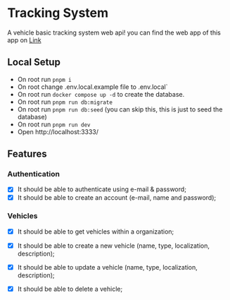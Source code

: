 # Tracking System

A vehicle basic tracking system web api! you can find the web app of this app on [Link](https://github.com/LuPeBreak/tracking-system-web)

## Local Setup
- On root run `pnpm i`
- On root change .env.local.example file to .env.local`
- On root run `docker compose up -d` to create the database.
- On root run `pnpm run db:migrate`
- On root run `pnpm run db:seed` (you can skip this, this is just to seed the database)
- On root run `pnpm run dev`
- Open http://localhost:3333/

## Features

### Authentication

- [x] It should be able to authenticate using e-mail & password;
- [x] It should be able to create an account (e-mail, name and password);

### Vehicles

- [x] It should be able to get vehicles within a organization;
- [x] It should be able to create a new vehicle (name, type, localization, description);
- [x] It should be able to update a vehicle (name, type, localization, description);
- [x] It should be able to delete a vehicle;

